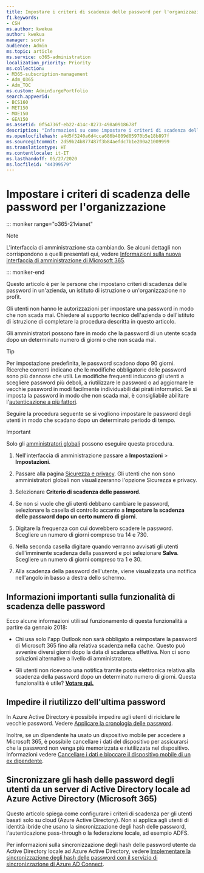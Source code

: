 ```yaml
---
title: Impostare i criteri di scadenza delle password per l'organizzazione
f1.keywords:
- CSH
ms.author: kwekua
author: kwekua
manager: scotv
audience: Admin
ms.topic: article
ms.service: o365-administration
localization_priority: Priority
ms.collection:
- M365-subscription-management
- Adm_O365
- Adm_TOC
ms.custom: AdminSurgePortfolio
search.appverid:
- BCS160
- MET150
- MOE150
- GEA150
ms.assetid: 0f54736f-eb22-414c-8273-498a0918678f
description: "Informazioni su come impostare i criteri di scadenza delle password per l'organizzazione nell'interfaccia di amministrazione di Microsoft 365. "
ms.openlocfilehash: a4d5f5240a6d4cca686b4809d05970b5e18b897f
ms.sourcegitcommit: 2d59b24b877487f3b84aefdc7b1e200a21009999
ms.translationtype: HT
ms.contentlocale: it-IT
ms.lasthandoff: 05/27/2020
ms.locfileid: "44399579"
---
```

# <a name="set-the-password-expiration-policy-for-your-organization"></a>Impostare i criteri di scadenza delle password per l'organizzazione

::: moniker range="o365-21vianet"

> [!NOTE]
> L'interfaccia di amministrazione sta cambiando. Se alcuni dettagli non corrispondono a quelli presentati qui, vedere [Informazioni sulla nuova interfaccia di amministrazione di Microsoft 365](https://docs.microsoft.com/microsoft-365/admin/microsoft-365-admin-center-preview?view=o365-21vianet).

::: moniker-end

Questo articolo è per le persone che impostano criteri di scadenza delle password in un'azienda, un istituto di istruzione o un'organizzazione no profit.  

Gli utenti non hanno le autorizzazioni per impostare una password in modo che non scada mai. Chiedere al supporto tecnico dell'azienda o dell'istituto di istruzione di completare la procedura descritta in questo articolo.

Gli amministratori possono fare in modo che la password di un utente scada dopo un determinato numero di giorni o che non scada mai. 

> [!Tip]
> Per impostazione predefinita, le password scadono dopo 90 giorni. Ricerche correnti indicano che le modifiche obbligatorie delle password sono più dannose che utili. Le modifiche frequenti inducono gli utenti a scegliere password più deboli, a riutilizzare le password o ad aggiornare le vecchie password in modi facilmente individuabili dai pirati informatici. Se si imposta la password in modo che non scada mai, è consigliabile abilitare l'[autenticazione a più fattori](../security-and-compliance/set-up-multi-factor-authentication.md).

Seguire la procedura seguente se si vogliono impostare le password degli utenti in modo che scadano dopo un determinato periodo di tempo.
> [!IMPORTANT]
> Solo gli [amministratori globali](../add-users/about-admin-roles.md) possono eseguire questa procedura.
  
1. Nell'interfaccia di amministrazione passare a **Impostazioni** \> **Impostazioni**.

2. Passare alla pagina <a href="https://go.microsoft.com/fwlink/p/?linkid=2072756" target="_blank">Sicurezza e privacy</a>.
 Gli utenti che non sono amministratori globali non visualizzeranno l'opzione Sicurezza e privacy.
  
3. Selezionare **Criterio di scadenza delle password**.
  
4. Se non si vuole che gli utenti debbano cambiare le password, selezionare la casella di controllo accanto a **Impostare la scadenza delle password dopo un certo numero di giorni**.
  
5. Digitare la frequenza con cui dovrebbero scadere le password. Scegliere un numero di giorni compreso tra 14 e 730.
  
6. Nella seconda casella digitare quando verranno avvisati gli utenti dell'imminente scadenza della password e poi selezionare **Salva**. Scegliere un numero di giorni compreso tra 1 e 30.
    
7. Alla scadenza della password dell'utente, viene visualizzata una notifica nell'angolo in basso a destra dello schermo.
  
## <a name="important-things-you-need-to-know-about-the-password-expiration-feature"></a>Informazioni importanti sulla funzionalità di scadenza delle password

Ecco alcune informazioni utili sul funzionamento di questa funzionalità a partire da gennaio 2018:
  
- Chi usa solo l'app Outlook non sarà obbligato a reimpostare la password di Microsoft 365 fino alla relativa scadenza nella cache. Questo può avvenire diversi giorni dopo la data di scadenza effettiva. Non ci sono soluzioni alternative a livello di amministratore.
    
- Gli utenti non ricevono una notifica tramite posta elettronica relativa alla scadenza della password dopo un determinato numero di giorni. Questa funzionalità è utile? **[Votare qui.](https://office365.uservoice.com/forums/273493-office-365-admin/suggestions/15028344-office-365-password-email-notification)**
    
## <a name="prevent-last-password-from-being-used-again"></a>Impedire il riutilizzo dell'ultima password

In Azure Active Directory è possibile impedire agli utenti di riciclare le vecchie password. Vedere [Applicare la cronologia delle password](https://docs.microsoft.com/windows/security/threat-protection/security-policy-settings/enforce-password-history).

Inoltre, se un dipendente ha usato un dispositivo mobile per accedere a Microsoft 365, è possibile cancellare i dati del dispositivo per assicurarsi che la password non venga più memorizzata e riutilizzata nel dispositivo. Informazioni vedere [Cancellare i dati e bloccare il dispositivo mobile di un ex dipendente](https://docs.microsoft.com/office365/admin/add-users/remove-former-employee?view=o365-worldwide#wipe-and-block-a-former-employees-mobile-device).


## <a name="synchronize-user-passwords-hashes-from-an-on-premises-active-directory-to-azure-ad-microsoft-365"></a>Sincronizzare gli hash delle password degli utenti da un server di Active Directory locale ad Azure Active Directory (Microsoft 365)

Questo articolo spiega come configurare i criteri di scadenza per gli utenti basati solo su cloud (Azure Active Directory). Non si applica agli utenti di identità ibride che usano la sincronizzazione degli hash delle password, l'autenticazione pass-through o la federazione locale, ad esempio ADFS.
  
Per informazioni sulla sincronizzazione degli hash delle password utente da Active Directory locale ad Azure Active Directory, vedere [Implementare la sincronizzazione degli hash delle password con il servizio di sincronizzazione di Azure AD Connect](https://docs.microsoft.com/azure/active-directory/hybrid/how-to-connect-password-hash-synchronization).
